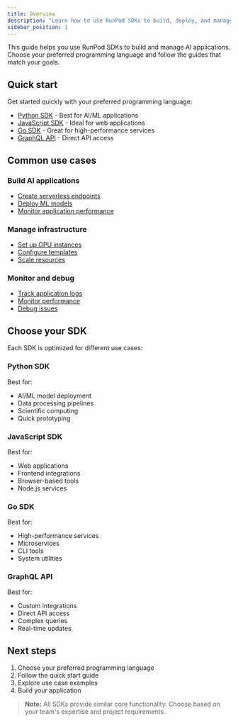 ```yaml
---
title: Overview
description: "Learn how to use RunPod SDKs to build, deploy, and manage AI applications. Find solutions for common use cases and get started quickly with your preferred programming language."
sidebar_position: 1
---
```


This guide helps you use RunPod SDKs to build and manage AI applications. Choose your preferred programming language and follow the guides that match your goals.

## Quick start

Get started quickly with your preferred programming language:

- [Python SDK](python/overview.md) - Best for AI/ML applications
- [JavaScript SDK](javascript/overview.md) - Ideal for web applications
- [Go SDK](go/overview.md) - Great for high-performance services
- [GraphQL API](graphql/configurations.md) - Direct API access

## Common use cases

### Build AI applications
- [Create serverless endpoints](python/endpoints.md)
- [Deploy ML models](python/apis.md)
- [Monitor application performance](python/structured-logging.md)

### Manage infrastructure
- [Set up GPU instances](python/apis.md#list-available-gpus)
- [Configure templates](python/apis.md#create-templates)
- [Scale resources](python/apis.md#create-endpoints)

### Monitor and debug
- [Track application logs](python/structured-logging.md)
- [Monitor performance](python/apis.md)
- [Debug issues](python/structured-logging.md#log-levels)

## Choose your SDK

Each SDK is optimized for different use cases:

### Python SDK
Best for:
- AI/ML model deployment
- Data processing pipelines
- Scientific computing
- Quick prototyping

### JavaScript SDK
Best for:
- Web applications
- Frontend integrations
- Browser-based tools
- Node.js services

### Go SDK
Best for:
- High-performance services
- Microservices
- CLI tools
- System utilities

### GraphQL API
Best for:
- Custom integrations
- Direct API access
- Complex queries
- Real-time updates

## Next steps

1. Choose your preferred programming language
2. Follow the quick start guide
3. Explore use case examples
4. Build your application

> **Note:** All SDKs provide similar core functionality. Choose based on your team's expertise and project requirements.
